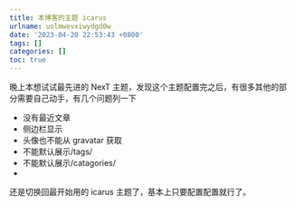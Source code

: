 ```yaml
---
title: 本博客的主题 icarus
urlname: uolmwevxiwydgd0w
date: '2023-04-20 22:53:43 +0800'
tags: []
categories: []
toc: true
---
```


晚上本想试试最先进的 NexT 主题，发现这个主题配置完之后，有很多其他的部分需要自己动手，有几个问题列一下

- 没有最近文章
- 侧边栏显示
- 头像也不能从 gravatar 获取
- 不能默认展示/tags/
- 不能默认展示/catagories/
-

还是切换回最开始用的 icarus 主题了，基本上只要配置配置就行了。
